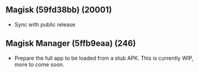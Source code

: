 ## Magisk (59fd38bb) (20001)
- Sync with public release

## Magisk Manager (5ffb9eaa) (246)
- Prepare the full app to be loaded from a stub APK.
This is currently WIP, more to come soon.
